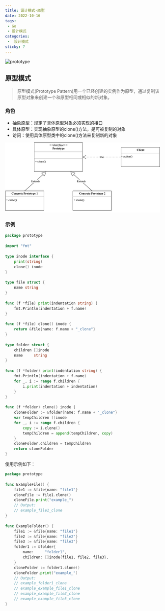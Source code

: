 ```yaml
---
title: 设计模式-原型
date: 2022-10-16
tags:
 - Go
 - 设计模式
categories:
 -  设计模式
sticky: 7
---
```


![prototype](https://refactoringguru.cn/images/patterns/content/prototype/prototype-2x.png)

<!-- more -->

## 原型模式

> 原型模式(Prototype Pattern)用一个已经创建的实例作为原型，通过复制该原型对象来创建一个和原型相同或相似的新对象。

### 角色

- 抽象原型：规定了具体原型对象必须实现的接口
- 具体原型：实现抽象原型的clone()方法，是可被复制的对象
- 访问：使用具体原型类中的clone()方法来复制新的对象

![原型模式](../images/prototype.png)

### 示例

```go
package prototype

import "fmt"

type inode interface {
	print(string)
	clone() inode
}

type file struct {
	name string
}

func (f *file) print(indentation string) {
	fmt.Println(indentation + f.name)
}

func (f *file) clone() inode {
	return &file{name: f.name + "_clone"}
}

type folder struct {
	children []inode
	name     string
}

func (f *folder) print(indentation string) {
	fmt.Println(indentation + f.name)
	for _, i := range f.children {
		i.print(indentation + indentation)
	}
}

func (f *folder) clone() inode {
	cloneFolder := &folder{name: f.name + "_clone"}
	var tempChildren []inode
	for _, i := range f.children {
		copy := i.clone()
		tempChildren = append(tempChildren, copy)
	}
	cloneFolder.children = tempChildren
	return cloneFolder
}
```
使用示例如下：
```go
package prototype

func ExampleFile() {
	file1 := &file{name: "file1"}
	cloneFile := file1.clone()
	cloneFile.print("example_")
	// Output:
	// example_file1_clone
}

func ExampleFolder() {
	file1 := &file{name: "file1"}
	file2 := &file{name: "file2"}
	file3 := &file{name: "file3"}
	folder1 := &folder{
		name:     "folder1",
		children: []inode{file1, file2, file3},
	}
	cloneFolder := folder1.clone()
	cloneFolder.print("example_")
	// Output:
	// example_folder1_clone
	// example_example_file1_clone
	// example_example_file2_clone
	// example_example_file3_clone
}
```